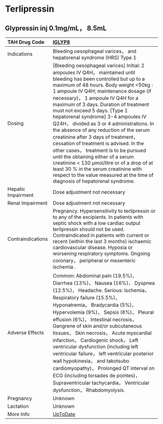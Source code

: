 # Terlipressin

## Glypressin inj 0.1mg/mL， 8.5mL

| TAH Drug Code      | [IGLYP8](https://www.tahsda.org.tw/drugs/hissearch.php?drug_code=IGLYP8)                                                                                                                                                                                                                                                                                                                                                                                                                                                                                                                                                                                                                                                                                                                 |
|:-------------------|:-----------------------------------------------------------------------------------------------------------------------------------------------------------------------------------------------------------------------------------------------------------------------------------------------------------------------------------------------------------------------------------------------------------------------------------------------------------------------------------------------------------------------------------------------------------------------------------------------------------------------------------------------------------------------------------------------------------------------------------------------------------------------------------------|
| Indications        | Bleeding oesophageal varices， and hepatorenal syndrome (HRS) Type 1                                                                                                                                                                                                                                                                                                                                                                                                                                                                                                                                                                                                                                                                                                                     |
| Dosing             | [Bleeding oesophageal varices] Initial: 2 ampoules IV Q4H， maintained until bleeding has been controlled but up to a maximum of 48 hours. Body weight <50kg : 1 ampoule IV Q4H; maintenance dosage (if necessary)， 1 ampoule IV Q4H for a maximum of 3 days. Duration of treatment must not exceed 5 days. [Type 1 hepatorenal syndrome] 3-4 ampoules IV Q24H， divided as 3 or 4 administrations. In the absence of any reduction of the serum creatinine after 3 days of treatment， cessation of treatment is advised. In the other cases， treatment is to be pursued until the obtaining either of a serum creatinine < 130 μmol/litre or of a drop of at least 30 % in the serum creatinine with respect to the value measured at the time of diagnosis of hepatorenal syndrome. |
| Hepatic Impairment | Dose adjustment not necessary                                                                                                                                                                                                                                                                                                                                                                                                                                                                                                                                                                                                                                                                                                                                                            |
| Renal Impairment   | Dose adjustment not necessary                                                                                                                                                                                                                                                                                                                                                                                                                                                                                                                                                                                                                                                                                                                                                            |
| Contraindications  | Pregnancy. Hypersensitivity to terlipressin or to any of the excipients. In patients with septic shock with a low cardiac output terlipressin should not be used. Contraindicated in patients with current or recent (within the last 3 months) ischaemic cardiovascular disease. Hypoxia or worsening respiratory symptoms. Ongoing coronary， peripheral or mesenteric ischemia .                                                                                                                                                                                                                                                                                                                                                                                                      |
| Adverse Effects    | Common: Abdominal pain (19.5%)， Diarrhea (13%)， Nausea (16%)， Dyspnea (12.5%)， Headache. Serious: Ischemia， Respiratory failure (15.5%)， Hyponatremia， Bradycardia (5%)， Hypervolemia (9%)， Sepsis (6%)， Pleural effusion (6%)， Intestinal necrosis， Gangrene of skin and/or subcutaneous tissues， Skin necrosis， Acute myocardial infarction， Cardiogenic shock， Left ventricular dysfunction (including left ventricular failure， left ventricular posterior wall hypokinesia， and takotsubo cardiomyopathy)， Prolonged QT interval on ECG (including torsades de pointes)， Supraventricular tachycardia， Ventricular dysfunction， Rhabdomyolysis.                                                                                                               |
| Pregnancy          | Unknown                                                                                                                                                                                                                                                                                                                                                                                                                                                                                                                                                                                                                                                                                                                                                                                  |
| Lactation          | Unknown                                                                                                                                                                                                                                                                                                                                                                                                                                                                                                                                                                                                                                                                                                                                                                                  |
| More Info          | [UpToDate](https://www.uptodate.com/contents/terlipressin-drug-information)                                                                                                                                                                                                                                                                                                                                                                                                                                                                                                                                                                                                                                                                                                              |

